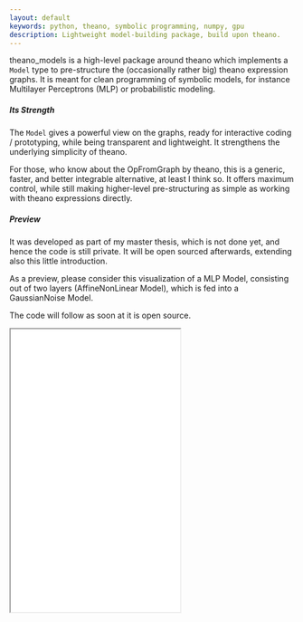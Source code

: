 ```yaml
---
layout: default
keywords: python, theano, symbolic programming, numpy, gpu
description: Lightweight model-building package, build upon theano.
---
```


theano_models is a high-level package around theano which implements a ``Model``
type to pre-structure the (occasionally rather big) theano expression graphs.
It is meant for clean programming of symbolic models, for instance Multilayer
Perceptrons (MLP) or probabilistic modeling.

##### Its Strength
The ``Model`` gives a powerful view on the graphs,
ready for interactive coding / prototyping, while being transparent and
lightweight. It strengthens the underlying simplicity of theano.

For those, who know about the OpFromGraph by theano, this is a generic, faster,
and better integrable alternative, at least I think so.
It offers maximum control, while still making
higher-level pre-structuring as simple as working with theano expressions
directly.


##### Preview

It was developed as part of my master thesis, which is not done yet, and hence
the code is still private. It will be open sourced afterwards, extending also
this little introduction.

As a preview, please consider this visualization of a MLP Model,
consisting out of two layers (AffineNonLinear Model),
which is fed into a GaussianNoise Model.

The code will follow as soon at it is open source.

<iframe src="{{ "/examples/tmp/loss.html" | prepend: site.baseurl }}" height="500">
  - sorry iframe does not work -
</iframe>
